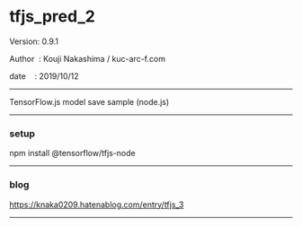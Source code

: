 ﻿# tfjs_pred_2

 Version: 0.9.1

 Author  : Kouji Nakashima / kuc-arc-f.com

 date    : 2019/10/12

***

TensorFlow.js model save sample (node.js)

***
### setup
npm install @tensorflow/tfjs-node

***
### blog

https://knaka0209.hatenablog.com/entry/tfjs_3


***

